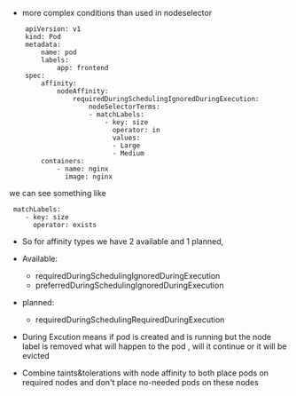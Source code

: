 - more complex conditions than used in nodeselector

```
    apiVersion: v1
    kind: Pod
    metadata:
        name: pod
        labels:
            app: frontend
    spec:
        affinity:
            nodeAffinity:
                requiredDuringSchedulingIgnoredDuringExecution:
                    nodeSelectorTerms:
                    - matchLabels:
                        - key: size
                          operator: in
                          values:
                          - Large
                          - Medium
        containers:
            - name: nginx
              image: nginx
```

we can see something like

```
 matchLabels:
    - key: size
      operator: exists
```

- So for affinity types we have 2 available and 1 planned, 
- Available:
  - requiredDuringSchedulingIgnoredDuringExecution
  - preferredDuringSchedulingIgnoredDuringExecution
- planned:
  - requiredDuringSchedulingRequiredDuringExecution
- During Excution means if pod is created and is running but the node label is removed what will happen to the pod , will it continue or it will be evicted


- Combine taints&tolerations with node affinity to both place pods on required nodes and don't place no-needed pods on these nodes